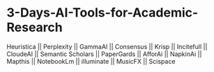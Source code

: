 # 3-Days-AI-Tools-for-Academic-Research
Heuristica || Perplexity || GammaAI || Consensus || Krisp || Incitefull || CloudeAI || Semantic Scholars || PaperGards || AfforAi || NapkinAi || Mapthis || NotebookLm || illuminate || MusicFX || Scispace

